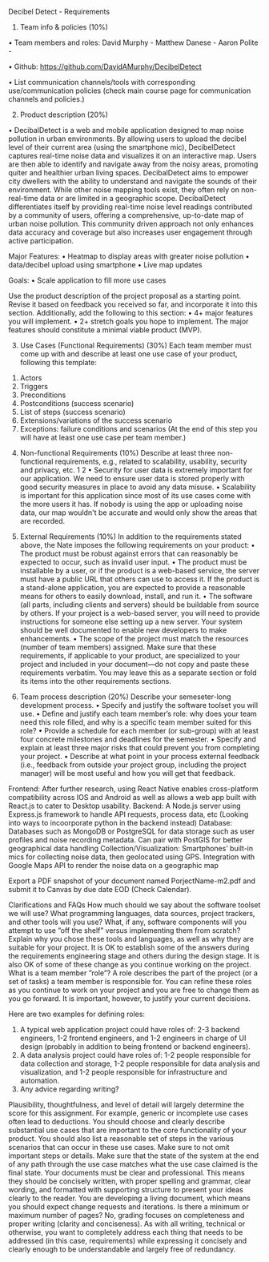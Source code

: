 Decibel Detect - Requirements

1. Team info & policies (10%)

• Team members and roles:
  David Murphy -
  Matthew Danese -
  Aaron Polite - 

• Github: https://github.com/DavidAMurphy/DecibelDetect

• List communication channels/tools with corresponding use/communication policies (check main
course page for communication channels and policies.)

2. Product description (20%)

• DecibalDetect is a web and mobile application designed to map noise pollution in urban
environments. By allowing users to upload the decibel level of their current area (using the
smartphone mic), DecibelDetect captures real-time noise data and visualizes it on an interactive
map. Users are then able to identify and navigate away from the noisy areas, promoting quiter
and healthier urban living spaces. DecibalDetect aims to empower city dwellers with the ability to understand and navigate the
sounds of their environment. While other noise mapping tools exist, they often rely on
non-real-time data or are limited in a geographic scope. DecibalDetect differentiates itself by
providing real-time noise level readings contributed by a community of users, offering a
comprehensive, up-to-date map of urban noise pollution. This community driven approach not
only enhances data accuracy and coverage but also increases user engagement through active
participation.

Major Features: 
• Heatmap to display areas with greater noise pollution 
• data/decibel upload using smartphone
• Live map updates

Goals:
• Scale application to fill more use cases

Use the product description of the project proposal as a starting point. Revise it based on feedback you
received so far, and incorporate it into this section. Additionally, add the following to this section:
• 4+ major features you will implement.
• 2+ stretch goals you hope to implement.
The major features should constitute a minimal viable product (MVP).


3. Use Cases (Functional Requirements) (30%)
Each team member must come up with and describe at least one use case of your product, following
this template:
1) Actors
2) Triggers
3) Preconditions
4) Postconditions (success scenario)
5) List of steps (success scenario)
6) Extensions/variations of the success scenario
7) Exceptions: failure conditions and scenarios
(At the end of this step you will have at least one use case per team member.)

4. Non-functional Requirements (10%)
Describe at least three non-functional requirements, e.g., related to scalability, usability, security and privacy, etc. 1 2
• Security for user data is extremely important for our application. We need to ensure user data is stored properly with good security
measures in place to avoid any data misuse.
• Scalability is important for this application since most of its use cases come with the more users it has. If nobody is using the app or uploading noise data, our map wouldn't be accurate and would only show the areas that are recorded.


6. External Requirements (10%)
In addition to the requirements stated above, the Nate imposes the following requirements on your
product:
• The product must be robust against errors that can reasonably be expected to occur, such as invalid
user input.
• The product must be installable by a user, or if the product is a web-based service, the server must
have a public URL that others can use to access it. If the product is a stand-alone application, you
are expected to provide a reasonable means for others to easily download, install, and run it.
• The software (all parts, including clients and servers) should be buildable from source by others. If
your project is a web-based server, you will need to provide instructions for someone else setting up a
new server. Your system should be well documented to enable new developers to make enhancements.
• The scope of the project must match the resources (number of team members) assigned.
Make sure that these requirements, if applicable to your product, are specialized to your project and
included in your document—do not copy and paste these requirements verbatim. You may leave this as a
separate section or fold its items into the other requirements sections.

7. Team process description (20%)
Describe your semeseter-long development process.
• Specify and justify the software toolset you will use.
• Define and justify each team member’s role: why does your team need this role filled, and why is
a specific team member suited for this role?
• Provide a schedule for each member (or sub-group) with at least four concrete milestones and
deadlines for the semester.
• Specify and explain at least three major risks that could prevent you from completing your project.
• Describe at what point in your process external feedback (i.e., feedback from outside your project
group, including the project manager) will be most useful and how you will get that feedback.

Frontend: After further research, using React Native enables cross-platform compatibility across
IOS and Android as well as allows a web app built with React.js to cater to Desktop usability.
Backend: A Node.js server using Express.js framework to handle API requests, process data, etc (Looking into ways to
incoorporate python in the backend instead)
Database: Databases such as MongoDB or PostgreSQL for data storage such as user profiles
and noise recording metadata. Can pair with PostGIS for better geographical data handling
Collection/Visualization: Smartphones’ built-in mics for collecting noise data, then geolocated
using GPS. Integration with Google Maps API to render the noise data on a geographic map


Export a PDF snapshot of your document named PorjectName-m2.pdf and submit it to Canvas by due
date EOD (Check Calendar).

Clarifications and FAQs
How much should we say about the software toolset we will use? What programming languages,
data sources, project trackers, and other tools will you use? What, if any, software components will you
attempt to use ”off the shelf” versus implementing them from scratch? Explain why you chose these tools
and languages, as well as why they are suitable for your project.
It is OK to establish some of the answers during the requirements engineering stage and others during
the design stage. It is also OK of some of these change as you continue working on the project.
What is a team member ”role”? A role describes the part of the project (or a set of tasks) a team
member is responsible for. You can refine these roles as you continue to work on your project and you are
free to change them as you go forward. It is important, however, to justify your current decisions.

Here are two examples for defining roles:
1. A typical web application project could have roles of: 2-3 backend engineers, 1-2 frontend engineers,
and 1-2 engineers in charge of UI design (probably in addition to being frontend or backend engineers).
2. A data analysis project could have roles of: 1-2 people responsible for data collection and storage, 1-2
people responsible for data analysis and visualization, and 1-2 people responsible for infrastructure and
automation.
3. Any advice regarding writing?
   
Plausibility, thoughtfulness, and level of detail will largely determine the score for this assignment. For
example, generic or incomplete use cases often lead to deductions. You should choose and clearly describe
substantial use cases that are important to the core functionality of your product. You should also list a
reasonable set of steps in the various scenarios that can occur in these use cases. Make sure to not omit
important steps or details. Make sure that the state of the system at the end of any path through the use
case matches what the use case claimed is the final state.
Your documents must be clear and professional. This means they should be concisely written, with
proper spelling and grammar, clear wording, and formatted with supporting structure to present your
ideas clearly to the reader.
You are developing a living document, which means you should expect change requests and iterations.
Is there a minimum or maximum number of pages?
No, grading focuses on completeness and proper writing (clarity and conciseness). As with all writing,
technical or otherwise, you want to completely address each thing that needs to be addressed (in this case,
requirements) while expressing it concisely and clearly enough to be understandable and largely free of
redundancy.


